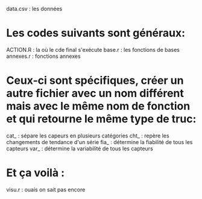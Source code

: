 data.csv : les données

# Les codes suivants sont généraux:

ACTION.R : la où le cde final s'exécute
base.r : les fonctions de bases 
annexes.r : fonctions annexes

# Ceux-ci sont spécifiques, créer un autre fichier avec un nom différent mais avec le même nom de fonction et qui retourne le même type de truc:

cat_ : sépare les capeurs en plusieurs catégories
cht_ : repère les changements de tendance d'un série
fia_ : détermine la fiabilité de tous les capteurs
var_ : détermine la variabilité de tous les capteurs

# Et ça voilà :

visu.r : ouais on sait pas encore
